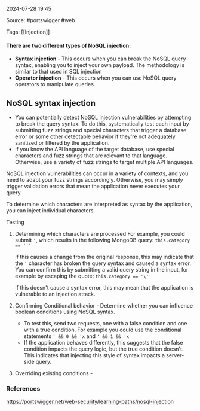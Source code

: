 
2024-07-28 19:45

Source: #portswigger #web 

Tags: [[Injection]]
#### There are two different types of NoSQL injection:

- **Syntax injection** - This occurs when you can break the NoSQL query syntax, enabling you to inject your own payload. The methodology is similar to that used in SQL injection
- **Operator injection** - This occurs when you can use NoSQL query operators to manipulate queries.
## NoSQL syntax injection

- You can potentially detect NoSQL injection vulnerabilities by attempting to break the query syntax. To do this, systematically test each input by submitting fuzz strings and special characters that trigger a database error or some other detectable behavior if they're not adequately sanitized or filtered by the application.
- If you know the API language of the target database, use special characters and fuzz strings that are relevant to that language. Otherwise, use a variety of fuzz strings to target multiple API languages.

NoSQL injection vulnerabilities can occur in a variety of contexts, and you need to adapt your fuzz strings accordingly. Otherwise, you may simply trigger validation errors that mean the application never executes your query. 

 To determine which characters are interpreted as syntax by the application, you can inject individual characters. 

Testing
1. Determining which characters are processed
	For example, you could submit `'`, which results in the following MongoDB query:
	`this.category == '''`
	
	If this causes a change from the original response, this may indicate that the `'` character has broken the query syntax and caused a syntax error. You can confirm this by submitting a valid query string in the input, for example by escaping the quote:
	`this.category == '\''`
	
	If this doesn't cause a syntax error, this may mean that the application is vulnerable to an injection attack. 
2. Confirming Conditional behavior - Determine whether you can influence boolean conditions using NoSQL syntax.
	- To test this, send two requests, one with a false condition and one with a true condition. For example you could use the conditional statements `' && 0 && 'x` and `' && 1 && 'x` 
	- If the application behaves differently, this suggests that the false condition impacts the query logic, but the true condition doesn't. This indicates that injecting this style of syntax impacts a server-side query. 
3. Overriding existing conditions - 



### References
https://portswigger.net/web-security/learning-paths/nosql-injection